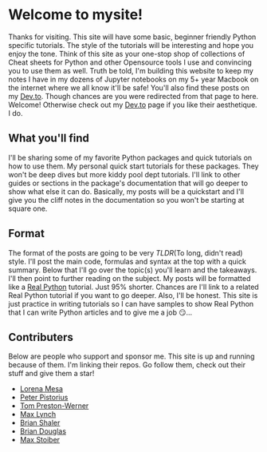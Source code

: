 # Welcome to mysite!

Thanks for visiting. This site will have some basic, beginner friendly Python
specific tutorials. The style of the tutorials will be interesting and hope you
enjoy the tone. Think of this site as your one-stop shop of collections of
Cheat sheets for Python and other Opensource tools I use and convincing you to
use them as well. Truth be told, I'm building this website to keep my notes I
have in my dozens of Jupyter notebooks on my 5+ year Macbook on the internet
where we all know it'll be safe! You'll also find these posts on my [Dev.to](https://dev.to/mrcartoonster). Though chances are you were redirected from that page to here. Welcome! Otherwise check out my [Dev.to](https://dev.to/mrcartoonster) page if you like their aesthetique. I do.

## What you'll find

I'll be sharing some of my favorite Python packages and quick tutorials on how
to use them. My personal quick start tutorials for these packages. They won't be
deep dives but more kiddy pool dept tutorials. I'll link to other guides or sections in the package's documentation
that will go deeper to show what else it can do. Basically, my posts will be a
quickstart and I'll give you the cliff notes in the documentation so you won't
be starting at square one. 

## Format

The format of the posts are going to be very *TLDR*(To long, didn't read)
style. I'll post the main code, formulas and syntax at the top with a quick
summary. Below that I'll go over the topic(s) you'll learn and the takeaways.
I'll then point to further reading on the subject. My posts will be formatted
like a [Real Python](https://realpython.com/) tutorial. Just 95% shorter.
Chances are I'll link to a related Real Python tutorial if you want to go
deeper. Also, I'll be honest. This site is just practice in writing tutorials
so I can have samples to show Real Python that I can write Python articles and
to give me a job :smirk:...


## Contributers

Below are people who support and sponsor me. This site is up and running
because of them. I'm linking their repos. Go follow them, check out their stuff
and give them a star!

* [Lorena Mesa](https://github.com/lorenanicole)
* [Peter Pistorius](https://github.com/peterp)
* [Tom Preston-Werner](https://github.com/mojombo)
* [Max Lynch](https://github.com/mlynch)
* [Brian Shaler](https://github.com/brianshaler)
* [Brian Douglas](https://github.com/bdougie)
* [Max Stoiber](https://github.com/mxstbr)


